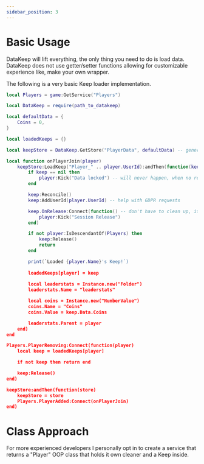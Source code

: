 ```yaml
---
sidebar_position: 3
---
```


# Basic Usage

DataKeep will lift everything, the only thing you need to do is load data. DataKeep does not use getter/setter functions allowing for customizable experience like, make your own wrapper.

The following is a very basic Keep loader implementation.

```lua
local Players = game:GetService("Players")

local DataKeep = require(path_to_datakeep)

local defaultData = {
    Coins = 0,
}

local loadedKeeps = {}

local keepStore = DataKeep.GetStore("PlayerData", defaultData) -- generally you can just :awaitValue() I just want to showcase Promises to those unfamiliar

local function onPlayerJoin(player)
    keepStore:LoadKeep("Player_" .. player.UserId):andThen(function(keep)
        if keep == nil then
            player:Kick("Data locked") -- will never happen, when no releaseHandler is passed it default steals from the locked session
        end

        keep:Reconcile()
        keep:AddUserId(player.UserId) -- help with GDPR requests

        keep.OnRelease:Connect(function() -- don't have to clean up, it cleans up internally.
            player:Kick("Session Release")
        end)

        if not player:IsDescendantOf(Players) then
            keep:Release()
            return
        end

        print(`Loaded {player.Name}'s Keep!`)
        
        loadedKeeps[player] = keep
        
        local leaderstats = Instance.new("Folder")
        leaderstats.Name = "leaderstats"

        local coins = Instance.new("NumberValue")
        coins.Name = "Coins"
        coins.Value = keep.Data.Coins

        leaderstats.Parent = player
    end)
end

Players.PlayerRemoving:Connect(function(player)
    local keep = loadedKeeps[player]

    if not keep then return end

    keep:Release()
end)

keepStore:andThen(function(store)
    keepStore = store
    Players.PlayerAdded:Connect(onPlayerJoin)
end)
```

# Class Approach

For more experienced developers I personally opt in to create a service that returns a "Player" OOP class that holds it own cleaner and a Keep inside.
